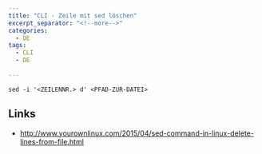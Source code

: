 ```yaml
---
title: "CLI - Zeile mit sed löschen"
excerpt_separator: "<!--more-->"
categories:
  - DE
tags:
  - CLI
  - DE
  
---
```


```
sed -i '<ZEILENNR.> d' <PFAD-ZUR-DATEI>
```



## Links

* http://www.yourownlinux.com/2015/04/sed-command-in-linux-delete-lines-from-file.html



